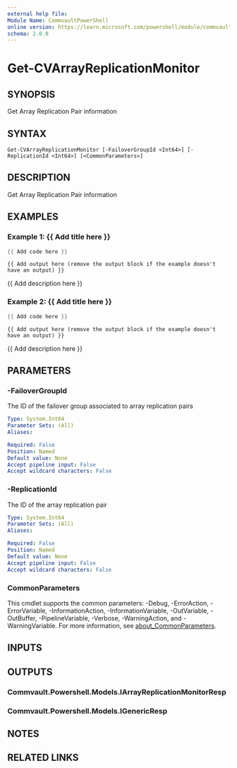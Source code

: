 ```yaml
---
external help file:
Module Name: CommvaultPowerShell
online version: https://learn.microsoft.com/powershell/module/commvaultpowershell/get-cvarrayreplicationmonitor
schema: 2.0.0
---
```


# Get-CVArrayReplicationMonitor

## SYNOPSIS
Get Array Replication Pair information

## SYNTAX

```
Get-CVArrayReplicationMonitor [-FailoverGroupId <Int64>] [-ReplicationId <Int64>] [<CommonParameters>]
```

## DESCRIPTION
Get Array Replication Pair information

## EXAMPLES

### Example 1: {{ Add title here }}
```powershell
{{ Add code here }}
```

```output
{{ Add output here (remove the output block if the example doesn't have an output) }}
```

{{ Add description here }}

### Example 2: {{ Add title here }}
```powershell
{{ Add code here }}
```

```output
{{ Add output here (remove the output block if the example doesn't have an output) }}
```

{{ Add description here }}

## PARAMETERS

### -FailoverGroupId
The ID of the failover group associated to array replication pairs

```yaml
Type: System.Int64
Parameter Sets: (All)
Aliases:

Required: False
Position: Named
Default value: None
Accept pipeline input: False
Accept wildcard characters: False
```

### -ReplicationId
The ID of the array replication pair

```yaml
Type: System.Int64
Parameter Sets: (All)
Aliases:

Required: False
Position: Named
Default value: None
Accept pipeline input: False
Accept wildcard characters: False
```

### CommonParameters
This cmdlet supports the common parameters: -Debug, -ErrorAction, -ErrorVariable, -InformationAction, -InformationVariable, -OutVariable, -OutBuffer, -PipelineVariable, -Verbose, -WarningAction, and -WarningVariable. For more information, see [about_CommonParameters](http://go.microsoft.com/fwlink/?LinkID=113216).

## INPUTS

## OUTPUTS

### Commvault.Powershell.Models.IArrayReplicationMonitorResp

### Commvault.Powershell.Models.IGenericResp

## NOTES

## RELATED LINKS

